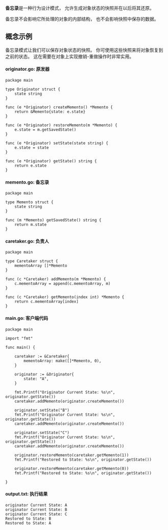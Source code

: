 **备忘录**是一种行为设计模式， 允许生成对象状态的快照并在以后将其还原。

备忘录不会影响它所处理的对象的内部结构， 也不会影响快照中保存的数据。

## 概念示例

备忘录模式让我们可以保存对象状态的快照。 你可使用这些快照来将对象恢复到之前的状态。 这在需要在对象上实现撤销-重做操作时非常实用。

####  **originator.go:** 原发器

```
package main

type Originator struct {
    state string
}

func (e *Originator) createMemento() *Memento {
    return &Memento{state: e.state}
}

func (e *Originator) restoreMemento(m *Memento) {
    e.state = m.getSavedState()
}

func (e *Originator) setState(state string) {
    e.state = state
}

func (e *Originator) getState() string {
    return e.state
}
```

####  **memento.go:** 备忘录

```
package main

type Memento struct {
    state string
}

func (m *Memento) getSavedState() string {
    return m.state
}
```

####  **caretaker.go:** 负责人

```
package main

type Caretaker struct {
    mementoArray []*Memento
}

func (c *Caretaker) addMemento(m *Memento) {
    c.mementoArray = append(c.mementoArray, m)
}

func (c *Caretaker) getMemento(index int) *Memento {
    return c.mementoArray[index]
}
```

####  **main.go:** 客户端代码

```
package main

import "fmt"

func main() {

    caretaker := &Caretaker{
        mementoArray: make([]*Memento, 0),
    }

    originator := &Originator{
        state: "A",
    }

    fmt.Printf("Originator Current State: %s\n", originator.getState())
    caretaker.addMemento(originator.createMemento())

    originator.setState("B")
    fmt.Printf("Originator Current State: %s\n", originator.getState())
    caretaker.addMemento(originator.createMemento())

    originator.setState("C")
    fmt.Printf("Originator Current State: %s\n", originator.getState())
    caretaker.addMemento(originator.createMemento())

    originator.restoreMemento(caretaker.getMemento(1))
    fmt.Printf("Restored to State: %s\n", originator.getState())

    originator.restoreMemento(caretaker.getMemento(0))
    fmt.Printf("Restored to State: %s\n", originator.getState())

}
```

####  **output.txt:** 执行结果

```
originator Current State: A
originator Current State: B
originator Current State: C
Restored to State: B
Restored to State: A
```